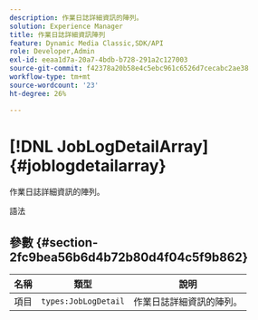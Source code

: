 ```yaml
---
description: 作業日誌詳細資訊的陣列。
solution: Experience Manager
title: 作業日誌詳細資訊陣列
feature: Dynamic Media Classic,SDK/API
role: Developer,Admin
exl-id: eeaa1d7a-20a7-4bdb-b728-291a2c127003
source-git-commit: f42378a20b58e4c5ebc961c6526d7cecabc2ae38
workflow-type: tm+mt
source-wordcount: '23'
ht-degree: 26%

---
```


# [!DNL JobLogDetailArray]{#joblogdetailarray}

作業日誌詳細資訊的陣列。

語法

## 參數 {#section-2fc9bea56b6d4b72b80d4f04c5f9b862}

| 名稱 | 類型 | 說明 |
|---|---|---|
| 項目 | `types:JobLogDetail` | 作業日誌詳細資訊的陣列。 |

